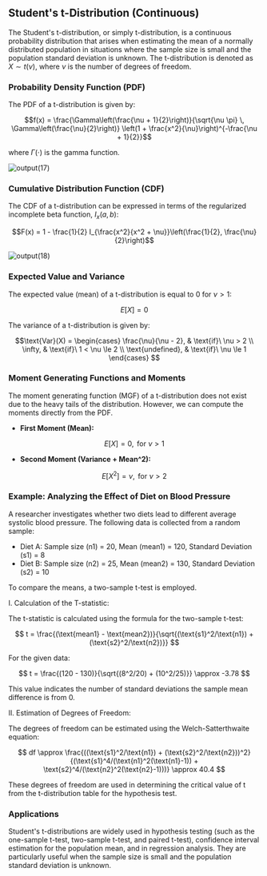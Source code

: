 ## Student's t-Distribution (Continuous)

The Student's t-distribution, or simply t-distribution, is a continuous probability distribution that arises when estimating the mean of a normally distributed population in situations where the sample size is small and the population standard deviation is unknown. The t-distribution is denoted as $X \sim t(\nu)$, where $\nu$ is the number of degrees of freedom.

### Probability Density Function (PDF)

The PDF of a t-distribution is given by:

$$f(x) = \frac{\Gamma\left(\frac{\nu + 1}{2}\right)}{\sqrt{\nu \pi} \, \Gamma\left(\frac{\nu}{2}\right)} \left(1 + \frac{x^2}{\nu}\right)^{-\frac{\nu + 1}{2}}$$

where $\Gamma(\cdot)$ is the gamma function.

![output(17)](https://github.com/user-attachments/assets/80382e02-30b2-4477-af09-e87d360a02e6)

### Cumulative Distribution Function (CDF)

The CDF of a t-distribution can be expressed in terms of the regularized incomplete beta function, $I_x(a, b)$:

$$F(x) = 1 - \frac{1}{2} I_{\frac{x^2}{x^2 + \nu}}\left(\frac{1}{2}, \frac{\nu}{2}\right)$$

![output(18)](https://github.com/user-attachments/assets/f4cca998-c7fe-43e2-874b-854264a76725)

### Expected Value and Variance

The expected value (mean) of a t-distribution is equal to 0 for $\nu > 1$:

$$E[X] = 0$$

The variance of a t-distribution is given by:

$$\text{Var}(X) = \begin{cases}
  \frac{\nu}{\nu - 2}, & \text{if}\ \nu > 2 \\
  \infty, & \text{if}\ 1 < \nu \le 2 \\
  \text{undefined}, & \text{if}\ \nu \le 1
\end{cases}
$$

### Moment Generating Functions and Moments

The moment generating function (MGF) of a t-distribution does not exist due to the heavy tails of the distribution. However, we can compute the moments directly from the PDF.

* **First Moment (Mean):**

$$E[X] = 0, \text{ for } \nu > 1$$

* **Second Moment (Variance + Mean^2):**

$$E[X^2] = \nu, \text{ for } \nu > 2$$

### Example: Analyzing the Effect of Diet on Blood Pressure

A researcher investigates whether two diets lead to different average systolic blood pressure. The following data is collected from a random sample:

- Diet A: Sample size (n1) = 20, Mean (mean1) = 120, Standard Deviation (s1) = 8
- Diet B: Sample size (n2) = 25, Mean (mean2) = 130, Standard Deviation (s2) = 10

To compare the means, a two-sample t-test is employed.

I. Calculation of the T-statistic:

The t-statistic is calculated using the formula for the two-sample t-test:

$$ t = \frac{(\text{mean1} - \text{mean2})}{\sqrt{(\text{s1}^2/\text{n1}) + (\text{s2}^2/\text{n2})}} $$

For the given data:

$$ t = \frac{(120 - 130)}{\sqrt{(8^2/20) + (10^2/25)}} \approx -3.78 $$

This value indicates the number of standard deviations the sample mean difference is from 0.

II. Estimation of Degrees of Freedom:

The degrees of freedom can be estimated using the Welch-Satterthwaite equation:

$$ df \approx \frac{((\text{s1}^2/\text{n1}) + (\text{s2}^2/\text{n2}))^2}{(\text{s1}^4/(\text{n1}^2(\text{n1}-1)) + \text{s2}^4/(\text{n2}^2(\text{n2}-1)))} \approx 40.4 $$

These degrees of freedom are used in determining the critical value of t from the t-distribution table for the hypothesis test.

### Applications

Student's t-distributions are widely used in hypothesis testing (such as the one-sample t-test, two-sample t-test, and paired t-test), confidence interval estimation for the population mean, and in regression analysis. They are particularly useful when the sample size is small and the population standard deviation is unknown.
